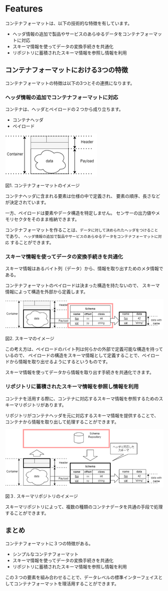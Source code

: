 # Features

コンテナフォーマットは、以下の技術的な特徴を有しています。
- ヘッダ情報の追加で製品やサービスのあらゆるデータをコンテナフォーマットに対応
- スキーマ情報を使ってデータの変換手続きを共通化
- リポジトリに蓄積されたスキーマ情報を参照し情報を利用

## コンテナフォーマットにおける3つの特徴

コンテナフォーマットの特徴は以下の3つとその連携になります。

### ヘッダ情報の追加でコンテナフォーマットに対応

コンテナは、ヘッダとペイロードの２つから成り立ちます。

- コンテナヘッダ
- ペイロード

![コンテナフォーマットのイメージ](container.drawio.png)

図1. コンテナフォーマットのイメージ

コンテナヘッダに含まれる要素は仕様の中で定義され、
要素の順序、長さなどが決定されています。

一方、ペイロードは要素やデータ構造を特定しません。
センサーの出力値やメモリセクタをそのまま格納できます。

コンテナフォーマットを作ることは、`データに対して決められたヘッダをつけること` であり、
`ヘッダ情報の追加で製品やサービスのあらゆるデータをコンテナフォーマットに対応` することができます。

### スキーマ情報を使ってデータの変換手続きを共通化

スキーマ情報はあるバイト列（データ）から、情報を取り出すためのメタ情報である。

コンテナフォーマットのペイロードは決まった構造を持たないので、
スキーマ情報によって構造を外部から定義します。


![スキーマとペイロード](scheme.drawio.png)

図2. スキーマのイメージ

この考え方は、ペイロードのバイト列は何らかの外部で定義可能な構造を持っているので、
ペイロードの構造をスキーマ情報として定義することで、ペイロードから情報を取り出せるようにするというものです。

スキーマ情報を使ってデータから情報を取り出す手続きを共通化できます。


### リポジトリに蓄積されたスキーマ情報を参照し情報を利用

コンテナを活用する際に、コンテナに対応するスキーマ情報を参照するためのスキーマリポジトリがあります。

リポジトリがコンテナヘッダを元に対応するスキーマ情報を提供することで、
コンテナから情報を取り出して処理することができます。

![スキーマとスキーマリポジトリ](repository.drawio.png)

図３. スキーマリポジトリのイメージ

スキーマリポジトリによって、複数の種類のコンテナデータを共通の手段で処理することができます。


## まとめ

コンテナフォーマットに３つの特徴がある。

- シンプルなコンテナフォーマット
- スキーマ情報を使ってデータの変換手続きを共通化
- リポジトリに蓄積されたスキーマ情報を参照し情報を利用

この３つの要素を組み合わせることで、データレベルの標準インターフェイスとしてコンテナフォーマットを理活用することができます。